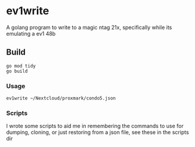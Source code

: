 # ev1write
A golang program to write to a magic ntag 21x, specifically while its emulating a ev1 48b

## Build
```/bin/bash
go mod tidy
go build
```

### Usage
```/bin/bash
ev1write ~/Nextcloud/proxmark/condo5.json
```

### Scripts
I wrote some scripts to aid me in remembering the commands to use for dumping, cloning, or just restoring from a json file, see these in the scripts dir
